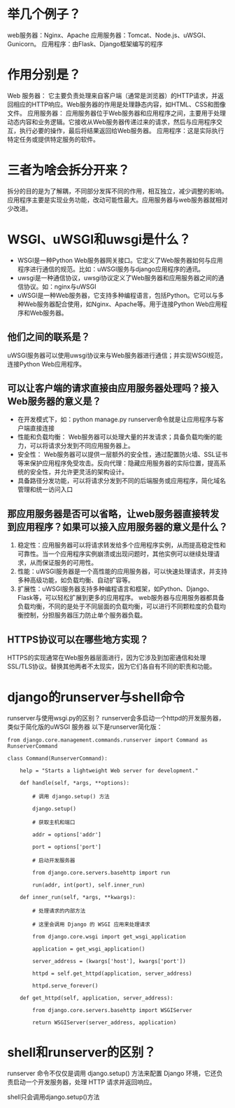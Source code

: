# 举几个例子？

web服务器：Nginx、Apache
应用服务器：Tomcat、Node.js、uWSGI、Gunicorn。
应用程序：由Flask、Django框架编写的程序

# 作用分别是？
Web 服务器： 它主要负责处理来自客户端（通常是浏览器）的HTTP请求，并返回相应的HTTP响应。Web服务器的作用是处理静态内容，如HTML、CSS和图像文件。
应用服务器： 应用服务器位于Web服务器和应用程序之间，主要用于处理动态内容和业务逻辑。它接收从Web服务器传递过来的请求，然后与应用程序交互，执行必要的操作，最后将结果返回给Web服务器。
应用程序：这是实际执行特定任务或提供特定服务的软件。

# 三者为啥会拆分开来？
拆分的目的是为了解耦，不同部分发挥不同的作用，相互独立，减少调整的影响。
应用程序主要是实现业务功能，改动可能性最大。应用服务器与web服务器就相对少改进。

# WSGI、uWSGI和uwsgi是什么？
- WSGI是一种Python Web服务器网关接口。它定义了Web服务器如何与应用程序进行通信的规范。比如：uWSGI服务与django应用程序的通讯。
- uwsgi是一种通信协议，uwsgi协议定义了Web服务器和应用服务器之间的通信协议。如：nginx与uWSGI
- uWSGI是一种Web服务器，它支持多种编程语言，包括Python。它可以与多种Web服务器配合使用，如Nginx、Apache等。用于连接Python Web应用程序和Web服务器。

## 他们之间的联系是？
uWSGI服务器可以使用uwsgi协议来与Web服务器进行通信；并实现WSGI规范，连接Python Web应用程序。

## 可以让客户端的请求直接由应用服务器处理吗？接入Web服务器的意义是？
- 在开发模式下，如：python manage.py runserver命令就是让应用程序与客户端直接连接
- 性能和负载均衡： Web服务器可以处理大量的并发请求；具备负载均衡的能力，可以将请求分发到不同应用服务器上。
- 安全性： Web服务器可以提供一层额外的安全性，通过配置防火墙、SSL证书等来保护应用程序免受攻击。反向代理：隐藏应用服务器的实际位置，提高系统的安全性，并允许更灵活的架构设计。
- 具备路径分发功能，可以将请求分发到不同的后端服务或应用程序，简化域名管理和统一访问入口

## 那应用服务器是否可以省略，让web服务器直接转发到应用程序？如果可以接入应用服务器的意义是什么？
1. 稳定性：应用服务器可以将请求转发给多个应用程序实例，从而提高稳定性和可靠性。当一个应用程序实例崩溃或出现问题时，其他实例可以继续处理请求，从而保证服务的可用性。
2. 性能：uWSGI服务器是一个高性能的应用服务器，可以快速处理请求，并支持多种高级功能，如负载均衡、自动扩容等。
3. 扩展性：uWSGI服务器支持多种编程语言和框架，如Python、Django、Flask等，可以轻松扩展到更多的应用程序。
web服务器与应用服务器都具备负载均衡，不同的是处于不同层面的负载均衡，可以进行不同颗粒度的负载均衡控制，分担服务器压力防止单个服务器负载。

## HTTPS协议可以在哪些地方实现？
HTTPS的实现通常在Web服务器层面进行，因为它涉及到加密通信和处理SSL/TLS协议。替换其他两者不太现实，因为它们各自有不同的职责和功能。


# django的runserver与shell命令

runserver与使用wsgi.py的区别？
runserver会多启动一个httpd的开发服务器，类似于简化版的uWSGI 服务器
以下是runserver简化版：
```
from django.core.management.commands.runserver import Command as RunserverCommand

class Command(RunserverCommand):

    help = "Starts a lightweight Web server for development."

    def handle(self, *args, **options):

        # 调用 django.setup() 方法

        django.setup()

        # 获取主机和端口

        addr = options['addr']

        port = options['port']

        # 启动开发服务器

        from django.core.servers.basehttp import run

        run(addr, int(port), self.inner_run)

    def inner_run(self, *args, **kwargs):

        # 处理请求的内部方法

        # 这里会调用 Django 的 WSGI 应用来处理请求

        from django.core.wsgi import get_wsgi_application

        application = get_wsgi_application()

        server_address = (kwargs['host'], kwargs['port'])

        httpd = self.get_httpd(application, server_address)

        httpd.serve_forever()

    def get_httpd(self, application, server_address):

        from django.core.servers.basehttp import WSGIServer

        return WSGIServer(server_address, application)
```


# shell和runserver的区别？

runserver 命令不仅仅是调用 django.setup() 方法来配置 Django 环境，它还负责启动一个开发服务器，处理 HTTP 请求并返回响应。

shell只会调用django.setup()方法